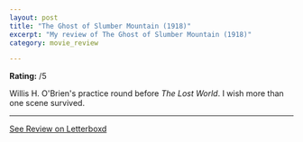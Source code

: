 ```yaml
---
layout: post
title: "The Ghost of Slumber Mountain (1918)"
excerpt: "My review of The Ghost of Slumber Mountain (1918)"
category: movie_review

---
```


**Rating:** /5

Willis H. O'Brien's practice round before <i>The Lost World</i>. I wish more than one scene survived.

<hr>

[See Review on Letterboxd](https://boxd.it/6L7OwB)

